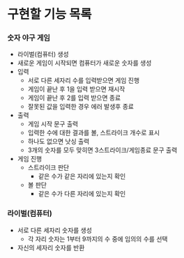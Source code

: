 # 구현할 기능 목록
### 숫자 야구 게임  
- 라이벌(컴퓨터) 생성
- 새로운 게임이 시작되면 컴퓨터가 새로운 숫자를 생성
- 입력
  - 서로 다른 세자리 수를 입력받으면 게임 진행
  - 게임이 끝난 후 1을 입력 받으면 재시작
  - 게임이 끝난 후 2를 입력 받으면 종료
  - 잘못된 값을 입력한 경우 에러 발생후 종료
- 출력
  - 게임 시작 문구 출력
  - 입력한 수에 대한 결과를 볼, 스트라이크 개수로 표시
  - 하나도 없으면 낫싱 출력
  - 3개의 숫자를 모두 맞히면 3스트라이크/게임종료 문구 출력
- 게임 진행
  - 스트라이크 판단 
    - 같은 수가 같은 자리에 있는지 확인
  - 볼 판단
    - 같은 수가 다른 자리에 있는지 확인
### 라이벌(컴퓨터)  
- 서로 다른 세자리 숫자를 생성
    - 각 자리 숫자는 1부터 9까지의 수 중에 임의의 수를 선택
- 자신의 세자리 숫자를 반환